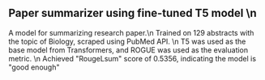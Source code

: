 ## Paper summarizer using fine-tuned T5 model \n
A model for summarizing research paper.\n 
Trained on 129 abstracts with the topic of Biology, scraped using PubMed API. \n
T5 was used as the base model from Transformers, and ROGUE was used as the evaluation metric. \n
Achieved "RougeLsum" score of 0.5356, indicating the model is "good enough" 
